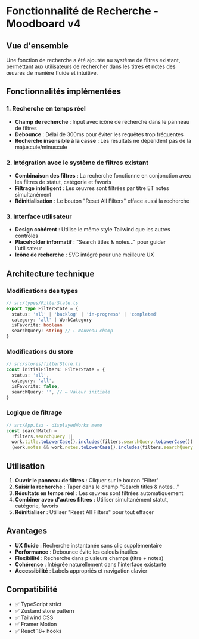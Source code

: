 # Fonctionnalité de Recherche - Moodboard v4

## Vue d'ensemble

Une fonction de recherche a été ajoutée au système de filtres existant, permettant aux utilisateurs de rechercher dans les titres et notes des œuvres de manière fluide et intuitive.

## Fonctionnalités implémentées

### 1. Recherche en temps réel

- **Champ de recherche** : Input avec icône de recherche dans le panneau de filtres
- **Debounce** : Délai de 300ms pour éviter les requêtes trop fréquentes
- **Recherche insensible à la casse** : Les résultats ne dépendent pas de la majuscule/minuscule

### 2. Intégration avec le système de filtres existant

- **Combinaison des filtres** : La recherche fonctionne en conjonction avec les filtres de statut, catégorie et favoris
- **Filtrage intelligent** : Les œuvres sont filtrées par titre ET notes simultanément
- **Réinitialisation** : Le bouton "Reset All Filters" efface aussi la recherche

### 3. Interface utilisateur

- **Design cohérent** : Utilise le même style Tailwind que les autres contrôles
- **Placeholder informatif** : "Search titles & notes..." pour guider l'utilisateur
- **Icône de recherche** : SVG intégré pour une meilleure UX

## Architecture technique

### Modifications des types

```typescript
// src/types/FilterState.ts
export type FilterState = {
  status: 'all' | 'backlog' | 'in-progress' | 'completed'
  category: 'all' | WorkCategory
  isFavorite: boolean
  searchQuery: string // ← Nouveau champ
}
```

### Modifications du store

```typescript
// src/stores/filterStore.ts
const initialFilters: FilterState = {
  status: 'all',
  category: 'all',
  isFavorite: false,
  searchQuery: '', // ← Valeur initiale
}
```

### Logique de filtrage

```typescript
// src/App.tsx - displayedWorks memo
const searchMatch =
  !filters.searchQuery ||
  work.title.toLowerCase().includes(filters.searchQuery.toLowerCase()) ||
  (work.notes && work.notes.toLowerCase().includes(filters.searchQuery.toLowerCase()))
```

## Utilisation

1. **Ouvrir le panneau de filtres** : Cliquer sur le bouton "Filter"
2. **Saisir la recherche** : Taper dans le champ "Search titles & notes..."
3. **Résultats en temps réel** : Les œuvres sont filtrées automatiquement
4. **Combiner avec d'autres filtres** : Utiliser simultanément statut, catégorie, favoris
5. **Réinitialiser** : Utiliser "Reset All Filters" pour tout effacer

## Avantages

- **UX fluide** : Recherche instantanée sans clic supplémentaire
- **Performance** : Debounce évite les calculs inutiles
- **Flexibilité** : Recherche dans plusieurs champs (titre + notes)
- **Cohérence** : Intégrée naturellement dans l'interface existante
- **Accessibilité** : Labels appropriés et navigation clavier

## Compatibilité

- ✅ TypeScript strict
- ✅ Zustand store pattern
- ✅ Tailwind CSS
- ✅ Framer Motion
- ✅ React 18+ hooks
